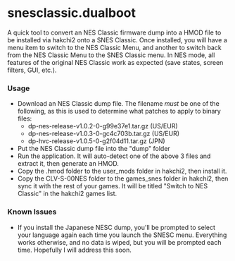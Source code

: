 # snesclassic.dualboot
A quick tool to convert an NES Classic firmware dump into a HMOD file to be installed via hakchi2 onto a SNES Classic. Once installed, you will have a menu item to switch to the NES Classic Menu, and another to switch back from the NES Classic Menu to the SNES Classic menu. In NES mode, all features of the original NES Classic work as expected (save states, screen filters, GUI, etc.).

### Usage

* Download an NES Classic dump file. The filename *must* be one of the following, as this is used to determine what patches to apply to binary files:
  * dp-nes-release-v1.0.2-0-g99e37e1.tar.gz (US/EUR)
  * dp-nes-release-v1.0.3-0-gc4c703b.tar.gz (US/EUR)
  * dp-hvc-release-v1.0.5-0-g2f04d11.tar.gz (JPN)
* Put the NES Classic dump file into the "dump" folder
* Run the application. It will auto-detect one of the above 3 files and extract it, then generate an HMOD.
* Copy the .hmod folder to the user_mods folder in hakchi2, then install it.
* Copy the CLV-S-00NES folder to the games_snes folder in hakchi2, then sync it with the rest of your games. It will be titled "Switch to NES Classic" in the hakchi2 games list.

### Known Issues

* If you install the Japanese NESC dump, you'll be prompted to select your language again each time you launch the SNESC menu. Everything works otherwise, and no data is wiped, but you will be prompted each time. Hopefully I will address this soon.
